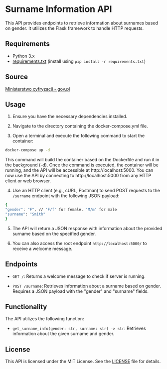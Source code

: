 # Surname Information API

This API provides endpoints to retrieve information about surnames based on gender. It utilizes the Flask framework to handle HTTP requests.

## Requirements

- Python 3.x
- [requirements.txt](https://github.com/wnowak8/Surname-Counter-API/blob/main/requirements.txt) (install using `pip install -r requirements.txt`)

## Source

[Ministerstwo cyfryzacji - gov.pl](https://dane.gov.pl/pl/dataset/568,nazwiska-wystepujace-w-rejestrze-pesel)

## Usage

1. Ensure you have the necessary dependencies installed.

2. Navigate to the directory containing the docker-compose.yml file.

3. Open a terminal and execute the following command to start the container:

```bash
docker-compose up -d
```

This command will build the container based on the Dockerfile and run it in the background (-d).
Once the command is executed, the container will be running, and the API will be accessible at http://localhost:5000.
You can now use the API by connecting to http://localhost:5000 from any HTTP client or web browser.

4. Use an HTTP client (e.g., cURL, Postman) to send POST requests to the `/surname` endpoint with the following JSON payload:
```bash
{
"gender": "F", // 'F/f' for female, 'M/m' for male
"surname": "Smith"
}
```
5. The API will return a JSON response with information about the provided surname based on the specified gender.

6. You can also access the root endpoint `http://localhost:5000/` to receive a welcome message.

## Endpoints

- `GET /`: Returns a welcome message to check if server is running.

- `POST /surname`: Retrieves information about a surname based on gender. Requires a JSON payload with the "gender" and "surname" fields.

## Functionality

The API utilizes the following function:

- `get_surname_info(gender: str, surname: str) -> str`: Retrieves information about the given surname and gender.

## License

This API is licensed under the MIT License. See the [LICENSE](https://opensource.org/license/mit/) file for details.
